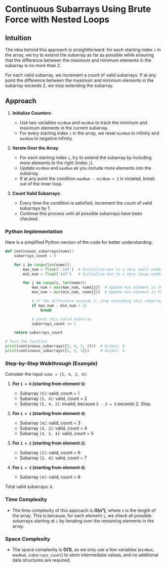 # Continuous Subarrays Using Brute Force with Nested Loops

## Intuition

The idea behind this approach is straightforward: for each starting index `i` in the array, we try to extend the subarray as far as possible while ensuring that the difference between the maximum and minimum elements in the subarray is no more than 2.

For each valid subarray, we increment a count of valid subarrays. If at any point the difference between the maximum and minimum elements in the subarray exceeds 2, we stop extending the subarray.

## Approach

1. **Initialize Counters**:
   - Use two variables `minNum` and `maxNum` to track the minimum and maximum elements in the current subarray.
   - For every starting index `i` in the array, we reset `minNum` to infinity and `maxNum` to negative infinity.

2. **Iterate Over the Array**:
   - For each starting index `i`, try to extend the subarray by including more elements to the right (index `j`).
   - Update `minNum` and `maxNum` as you include more elements into the subarray.
   - If at any point the condition `maxNum - minNum > 2` is violated, break out of the inner loop.

3. **Count Valid Subarrays**:
   - Every time the condition is satisfied, increment the count of valid subarrays by 1.
   - Continue this process until all possible subarrays have been checked.

### Python Implementation

Here is a simplified Python version of the code for better understanding:

```python
def continuous_subarrays(nums):
    subarrays_count = 0

    for i in range(len(nums)):
        max_num = float('-inf')  # Initialize max to a very small number
        min_num = float('inf')   # Initialize min to a very large number

        for j in range(i, len(nums)):
            max_num = max(max_num, nums[j])  # Update max element in the subarray
            min_num = min(min_num, nums[j])  # Update min element in the subarray

            # If the difference exceeds 2, stop extending this subarray
            if max_num - min_num > 2:
                break

            # Count this valid subarray
            subarrays_count += 1

    return subarrays_count

# Test the function
print(continuous_subarrays([5, 4, 2, 4]))  # Output: 8
print(continuous_subarrays([1, 2, 3]))     # Output: 6
```

### Step-by-Step Walkthrough (Example)

Consider the input `nums = [5, 4, 2, 4]`:

1. **For `i = 0` (starting from element `5`)**:
   - Subarray `[5]`: valid, count = 1
   - Subarray `[5, 4]`: valid, count = 2
   - Subarray `[5, 4, 2]`: invalid, because `5 - 2 = 3` exceeds 2. Stop.

2. **For `i = 1` (starting from element `4`)**:
   - Subarray `[4]`: valid, count = 3
   - Subarray `[4, 2]`: valid, count = 4
   - Subarray `[4, 2, 4]`: valid, count = 5

3. **For `i = 2` (starting from element `2`)**:
   - Subarray `[2]`: valid, count = 6
   - Subarray `[2, 4]`: valid, count = 7

4. **For `i = 3` (starting from element `4`)**:
   - Subarray `[4]`: valid, count = 8

Total valid subarrays: `8`.

### Time Complexity

- The time complexity of this approach is **O(n²)**, where `n` is the length of the array. This is because, for each element `i`, we check all possible subarrays starting at `i` by iterating over the remaining elements in the array.

### Space Complexity

- The space complexity is **O(1)**, as we only use a few variables (`minNum`, `maxNum`, `subarrays_count`) to store intermediate values, and no additional data structures are required.
